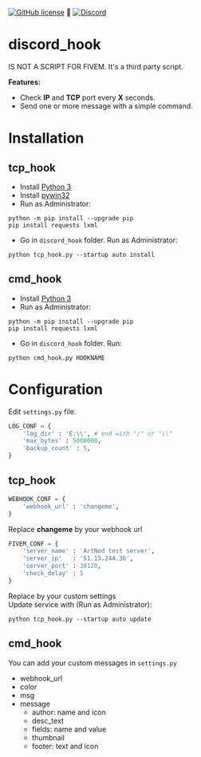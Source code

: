 [![GitHub license](https://img.shields.io/github/license/Artnod-FiveM-Mods/discord_hook.svg)](https://github.com/Artnod-FiveM-Mods/discord_hook/blob/master/LICENSE) :small_blue_diamond: 
[![Discord](https://img.shields.io/discord/436197783331012629.svg)](https://discord.gg/u7dj7Ja)  
# discord_hook  
IS NOT A SCRIPT FOR FIVEM. It's a third party script.  

**Features:**
  * Check **IP** and **TCP** port every **X** seconds.
  * Send one or more message with a simple command.

# Installation
## tcp_hook 
   * Install [Python 3](https://www.python.org/downloads/)
   * Install [pywin32](https://github.com/mhammond/pywin32/releases/latest)
   * Run as Administrator:  
   ```shell
   python -m pip install --upgrade pip
   pip install requests lxml
   ```
   * Go in ``discord_hook`` folder. Run as Administrator:  
   ```shell
   python tcp_hook.py --startup auto install
   ```
## cmd_hook
   * Install [Python 3](https://www.python.org/downloads/)
   * Run as Administrator:  
   ```shell
   python -m pip install --upgrade pip
   pip install requests lxml
   ```
   * Go in ``discord_hook`` folder. Run:  
   ```shell
   python cmd_hook.py HOOKNAME
   ``` 

# Configuration  
Edit ``settings.py`` file.
```python
LOG_CONF = {
    'log_dir' : 'E:\\', # end with "/" or "\\"
    'max_bytes' : 5000000,
    'backup_count' : 5,
}
```
## tcp_hook  
```python
WEBHOOK_CONF = {
    'webhook_url' : 'changeme',
}
```
Replace **changeme** by your webhook url  

```python
FIVEM_CONF = {
    'server_name' : 'ArtNod test server',
    'server_ip'   : '51.15.244.36',
    'server_port' : 30120,
    'check_delay' : 5
}
```
Replace by your custom settings  
Update service with (Run as Administrator):
```shell
python tcp_hook.py --startup auto update
```  

## cmd_hook  
You can add your custom messages in ``settings.py``
  * webhook_url
  * color
  * msg
  * message
    * author: name and icon
    * desc_text
    * fields: name and value
    * thumbnail
    * footer: text and icon
